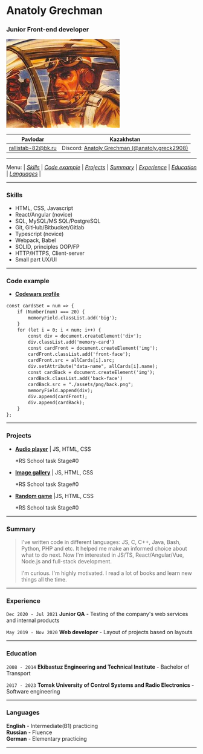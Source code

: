 # __Anatoly Grechman__
### Junior Front-end developer

![Junior Front-end developer Anatoly Grechman](./assets/img/avatar.jpg)

| Pavlodar | Kazakhstan |
|--------------------|--------------------|
| rallistab-82@bk.ru | Discord: [Anatoly Grechman (@anatoly.greck2908)](https://discordapp.com/users/greck2908) |

---
Menu:
| [*Skills*](#skills) | [*Code example*](#code-example) | [*Projects*](#projects) | [*Summary*](#summary) | [*Experience*](#experience) | [*Education*](#education) | [*Languages*](#languages) |


---
### **Skills**

* HTML, CSS, Javascript
* React/Angular (novice)
* SQL, MySQL/MS SQL/PostgreSQL
* Git, GitHub/Bitbucket/Gitlab
* Typescript (novice)
* Webpack, Babel
* SOLID, principles OOP/FP
* HTTP/HTTPS, Client-server
* Small part UX/UI

---
### **Code example**

* [**Codewars profile**](https://www.codewars.com/users/rsschool_3cf70afd744c7ca0)

```
const cardsSet = num => {
    if (Number(num) === 20) {
        memoryField.classList.add('big');
    }
    for (let i = 0; i < num; i++) {
        const div = document.createElement('div');
        div.classList.add('memory-card')
        const cardFront = document.createElement('img');
        cardFront.classList.add('front-face');
        cardFront.src = allCards[i].src;
        div.setAttribute("data-name", allCards[i].name);
        const cardBack = document.createElement('img');
        cardBack.classList.add('back-face')
        cardBack.src = "./assets/png/back.png";
        memoryField.append(div);
        div.append(cardFront);
        div.append(cardBack);
    }
};

```

---
### **Projects**

* [**Audio player**](https://rolling-scopes-school.github.io/greck2908-JSFEPRESCHOOL2023Q2/Audio-player) | JS, HTML, CSS

    *RS School task Stage#0
* [**Image gallery**](https://rolling-scopes-school.github.io/greck2908-JSFEPRESCHOOL2023Q2/Image-gallery) | JS, HTML, CSS

    *RS School task Stage#0

* [**Random game**](https://rolling-scopes-school.github.io/greck2908-JSFEPRESCHOOL2023Q2/Random-game) |JS, HTML, CSS

    *RS School task Stage#0

---
### **Summary**

>I've written code in different languages: JS, C, C++, Java, Bash, Python, PHP and etc. It helped me make an informed choice about what to do next. Now I'm interested in JS/TS, React/Angular/Vue, Node.js and full-stack development.
>
>I'm curious. I'm highly motivated. I read a lot of books and learn new things all the time.

---
### **Experience**

`Dec 2020 - Jul 2021` **Junior QA**
    - Testing of the company's web services and internal products

`May 2019 - Nov 2020` **Web developer**
    - Layout of projects based on layouts

---
### **Education**

`2008 - 2014` __Ekibastuz Engineering and Technical Institute__ - Bachelor of Transport

`2017 - 2023` __Tomsk University of Control Systems and Radio Electronics__ - Software engineering

---
### **Languages**

**English** - Intermediate(B1) practicing  
**Russian** - Fluence  
**German** - Elementary practicing

---

